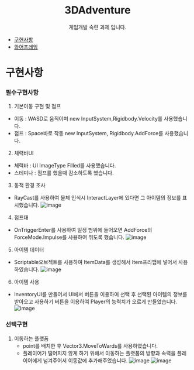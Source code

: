 <div align="center"><h1>3DAdventure</h1>
게임개발 숙련 과제 입니다. 
</div>

- [구현사항](#구현사항)
- [와어프레임](#와이어프레임)

# 구현사항
### 필수구현사항
1. 기본이동 구현 및 점프
- 이동 : WASD로 움직이며 new InputSystem,Rigidbody.Velocity를 사용했습니다.
- 점프 : Space바로 작동 new InputSystem, Rigidbody.AddForce를 사용했습니다.
2. 체력바UI
- 체력바 : UI ImageType Filled를 사용했습니다.
- 스테미나 : 점프를 했을때 감소하도록 했습니다.
3. 동적 환경 조사
- RayCast를 사용하여 물체 인식시 InteractLayer에 있다면 그 아이템의 정보를 표시했습니다.
 ![image](https://github.com/ChungRaeGyu/3DAdventure/assets/125470068/5407719c-279a-446f-a292-2c912b9325a4)
4. 점프대
- OnTriggerEnter를 사용하여 일정 범위에 들어오면 AddForce의 ForceMode.Impulse를 사용하여 뛰도록 했습니다.
![image](https://github.com/ChungRaeGyu/3DAdventure/assets/125470068/65e0820a-186d-4302-9800-ff051144052d)

5. 아이템 데이터
- Scriptable오브젝트를 사용하여 ItemData를 생성해서 Item프리팹에 넣어서 사용하였습니다.
![image](https://github.com/ChungRaeGyu/3DAdventure/assets/125470068/8f6a41db-14bd-4a69-a864-d0a2fe2d62b3)

6. 아이템 사용
- InventoryUI를 만들어서 UI에서 버튼을 이용하여 선택 후 선택된 아이템의 정보를 받아오고 사용하기 버튼을 이용하여 Player의 능력치가 오르게 만들었습니다.
  ![image](https://github.com/ChungRaeGyu/3DAdventure/assets/125470068/5ebf6fd1-735b-4f3f-a1e0-07be3f711553)
### 선택구현
1. 이동하는 플랫폼
   - point를 배치한 후 Vector3.MoveToWards를 사용하였습니다.
   - 플레이어가 떨어지지 않게 하기 위해서 이동하는 플랫폼의 방향과 속력을 플레이어에게 넘겨주어서 이동값에 추가해주었습니다.
     ![image](https://github.com/ChungRaeGyu/3DAdventure/assets/125470068/b8256d96-ca7c-4522-892c-e3538af3ab7a)
![image](https://github.com/ChungRaeGyu/3DAdventure/assets/125470068/b1f2ccad-fb11-4996-b7b4-19755341b961)



  
